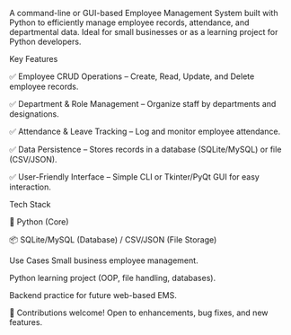 A command-line or GUI-based Employee Management System built with Python to efficiently manage employee records, attendance, and departmental data. Ideal for small businesses or as a learning project for Python developers.

Key Features

✅ Employee CRUD Operations – Create, Read, Update, and Delete employee records.

✅ Department & Role Management – Organize staff by departments and designations.

✅ Attendance & Leave Tracking – Log and monitor employee attendance.

✅ Data Persistence – Stores records in a database (SQLite/MySQL) or file (CSV/JSON).

✅ User-Friendly Interface – Simple CLI or Tkinter/PyQt GUI for easy interaction.


Tech Stack

🐍 Python (Core)

📦 SQLite/MySQL (Database) / CSV/JSON (File Storage)

Use Cases
Small business employee management.

Python learning project (OOP, file handling, databases).

Backend practice for future web-based EMS.

🔹 Contributions welcome! Open to enhancements, bug fixes, and new features.


